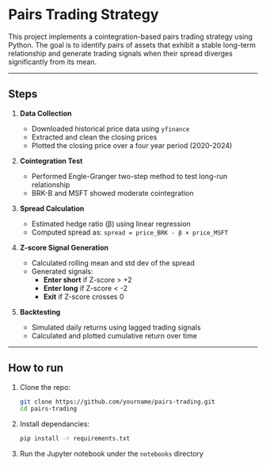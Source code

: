 # Pairs Trading Strategy

This project implements a cointegration-based pairs trading strategy using Python. The goal is to identify pairs of assets that exhibit a stable long-term relationship and generate trading signals when their spread diverges significantly from its mean.

---

## Steps

1. **Data Collection**
   - Downloaded historical price data using `yfinance`
   - Extracted and clean the closing prices
   - Plotted the closing price over a four year period (2020-2024)

2. **Cointegration Test**
   - Performed Engle-Granger two-step method to test long-run relationship
   - BRK-B and MSFT showed moderate cointegration

3. **Spread Calculation**
   - Estimated hedge ratio (β) using linear regression
   - Computed spread as: `spread = price_BRK - β × price_MSFT`

4. **Z-score Signal Generation**
   - Calculated rolling mean and std dev of the spread
   - Generated signals:
     - **Enter short** if Z-score > +2
     - **Enter long** if Z-score < -2
     - **Exit** if Z-score crosses 0

5. **Backtesting**
   - Simulated daily returns using lagged trading signals
   - Calculated and plotted cumulative return over time

---

## How to run

1. Clone the repo:
   ```bash
   git clone https://github.com/yourname/pairs-trading.git
   cd pairs-trading
   ```

2. Install dependancies:
    ```bash
    pip install -r requirements.txt
    ```

3. Run the Jupyter notebook under the `notebooks` directory